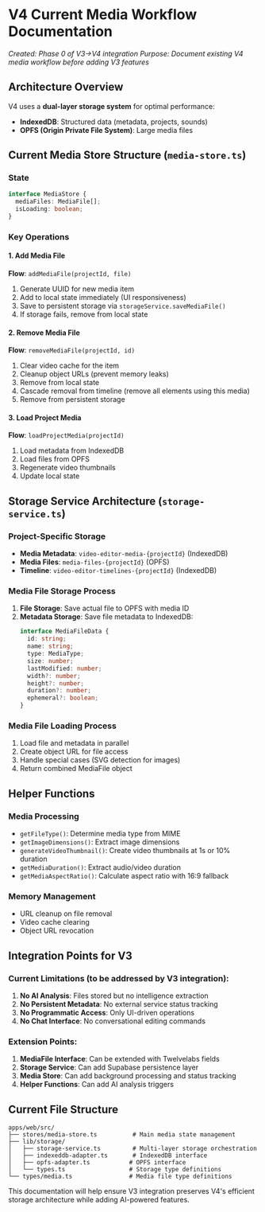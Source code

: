 # V4 Current Media Workflow Documentation

*Created: Phase 0 of V3→V4 integration*
*Purpose: Document existing V4 media workflow before adding V3 features*

## Architecture Overview

V4 uses a **dual-layer storage system** for optimal performance:
- **IndexedDB**: Structured data (metadata, projects, sounds)
- **OPFS (Origin Private File System)**: Large media files

## Current Media Store Structure (`media-store.ts`)

### State
```typescript
interface MediaStore {
  mediaFiles: MediaFile[];
  isLoading: boolean;
}
```

### Key Operations

#### 1. Add Media File
**Flow**: `addMediaFile(projectId, file)`
1. Generate UUID for new media item
2. Add to local state immediately (UI responsiveness)
3. Save to persistent storage via `storageService.saveMediaFile()`
4. If storage fails, remove from local state

#### 2. Remove Media File
**Flow**: `removeMediaFile(projectId, id)`
1. Clear video cache for the item
2. Cleanup object URLs (prevent memory leaks)
3. Remove from local state
4. Cascade removal from timeline (remove all elements using this media)
5. Remove from persistent storage

#### 3. Load Project Media
**Flow**: `loadProjectMedia(projectId)`
1. Load metadata from IndexedDB
2. Load files from OPFS
3. Regenerate video thumbnails
4. Update local state

## Storage Service Architecture (`storage-service.ts`)

### Project-Specific Storage
- **Media Metadata**: `video-editor-media-{projectId}` (IndexedDB)
- **Media Files**: `media-files-{projectId}` (OPFS)
- **Timeline**: `video-editor-timelines-{projectId}` (IndexedDB)

### Media File Storage Process
1. **File Storage**: Save actual file to OPFS with media ID
2. **Metadata Storage**: Save file metadata to IndexedDB:
   ```typescript
   interface MediaFileData {
     id: string;
     name: string;
     type: MediaType;
     size: number;
     lastModified: number;
     width?: number;
     height?: number;
     duration?: number;
     ephemeral?: boolean;
   }
   ```

### Media File Loading Process
1. Load file and metadata in parallel
2. Create object URL for file access
3. Handle special cases (SVG detection for images)
4. Return combined MediaFile object

## Helper Functions

### Media Processing
- `getFileType()`: Determine media type from MIME
- `getImageDimensions()`: Extract image dimensions
- `generateVideoThumbnail()`: Create video thumbnails at 1s or 10% duration
- `getMediaDuration()`: Extract audio/video duration
- `getMediaAspectRatio()`: Calculate aspect ratio with 16:9 fallback

### Memory Management
- URL cleanup on file removal
- Video cache clearing
- Object URL revocation

## Integration Points for V3

### Current Limitations (to be addressed by V3 integration):
1. **No AI Analysis**: Files stored but no intelligence extraction
2. **No Persistent Metadata**: No external service status tracking
3. **No Programmatic Access**: Only UI-driven operations
4. **No Chat Interface**: No conversational editing commands

### Extension Points:
1. **MediaFile Interface**: Can be extended with Twelvelabs fields
2. **Storage Service**: Can add Supabase persistence layer
3. **Media Store**: Can add background processing and status tracking
4. **Helper Functions**: Can add AI analysis triggers

## Current File Structure
```
apps/web/src/
├── stores/media-store.ts          # Main media state management
├── lib/storage/
│   ├── storage-service.ts         # Multi-layer storage orchestration
│   ├── indexeddb-adapter.ts       # IndexedDB interface
│   ├── opfs-adapter.ts           # OPFS interface
│   └── types.ts                  # Storage type definitions
└── types/media.ts                # Media file type definitions
```

This documentation will help ensure V3 integration preserves V4's efficient storage architecture while adding AI-powered features.
